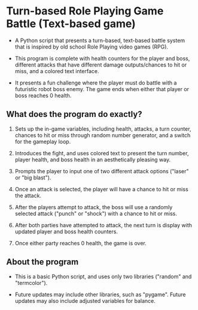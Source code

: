 # Turn-based Role Playing Game Battle (Text-based game)
* A Python script that presents a turn-based, text-based battle system that is inspired by old school Role Playing video games (RPG).

* This program is complete with health counters for the player and boss, different attacks that have different damage outputs/chances to hit or miss, and a colored text interface.

* It presents a fun challenge where the player must do battle with a futuristic robot boss enemy. The game ends when either that player or boss reaches 0 health.

## What does the program do exactly?
1) Sets up the in-game variables, including health, attacks, a turn counter, chances to hit or miss through random number generator, and a switch for the gameplay loop.

2) Introduces the fight, and uses colored text to present the turn number, player health, and boss health in an aesthetically pleasing way.

3) Prompts the player to input one of two different attack options ("laser" or "big blast").

4) Once an attack is selected, the player will have a chance to hit or miss the attack.

5) After the players attempt to attack, the boss will use a randomly selected attack ("punch" or "shock") with a chance to hit or miss.

6) After both parties have attempted to attack, the next turn is display with updated player and boss health counters.

7) Once either party reaches 0 health, the game is over.


## About the program
* This is a basic Python script, and uses only two libraries ("random" and "termcolor").

* Future updates may include other libraries, such as "pygame". Future updates may also include adjusted variables for balance.

